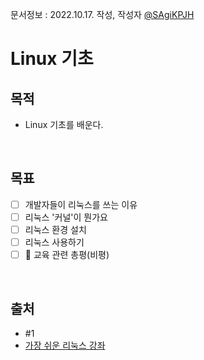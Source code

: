문서정보 : 2022.10.17. 작성, 작성자 [@SAgiKPJH](https://github.com/SAgiKPJH)

# Linux 기초

## 목적 
- Linux 기초를 배운다.

<br>

## 목표 
- [ ] 개발자들이 리눅스를 쓰는 이유
- [ ] 리눅스 '커널'이 뭔가요
- [ ] 리눅스 환경 설치
- [ ] 리눅스 사용하기
- [ ] :bookmark_tabs: 교육 관련 총평(비평)

<br>

## 출처
- #1 
- [가장 쉬운 리눅스 강좌](https://www.youtube.com/watch?v=tPWBF13JIVk)

<br><br><br>
